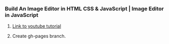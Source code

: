 ### Build An Image Editor in HTML CSS & JavaScript | Image Editor in JavaScript

1. [Link to youtube tutorial](https://www.youtube.com/watch?v=YqUUvBpCtfA&list=PLpwngcHZlPadhRwryAXw3mJWX5KH3T5L3&index=1&t=89s)

2. Create gh-pages branch.
